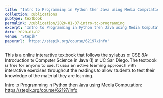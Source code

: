 ```yaml
---
title: "Intro to Programming in Python then Java using Media Computation"
collection: publications
pubtype: textbook
permalink: /publication/2020-01-07-intro-to-programming
excerpt: 'Intro to Programming in Python then Java using Media Computation'
date: 2020-01-07
venue: 'Stepik'
paperurl: 'https://stepik.org/course/62197/info'
---
```


This is a online interactive textbook that follows the syllabus of CSE 8A: Introduction to Computer Science in Java (I) at UC San Diego. The textbook is free for anyone to use. It uses an active learning approach with interactive exercises throughout the readings to allow students to test their knowledge of the material they are learning.


Intro to Programming in Python then Java using Media Computation: <a href="https://stepik.org/course/62197/info" target="_blank">https://stepik.org/course/62197/info</a>
